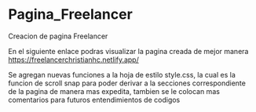 # Pagina_Freelancer
Creacion de pagina Freelancer

En el siguiente enlace podras visualizar la pagina creada de mejor manera
https://freelancerchristianhc.netlify.app/

Se agregan nuevas funciones a la hoja de estilo style.css, la cual es la funcion de scroll snap para poder derivar a la secciones correspondiente de la pagina de manera mas expedita, tambien se le colocan mas comentarios para futuros entendimientos de codigos
